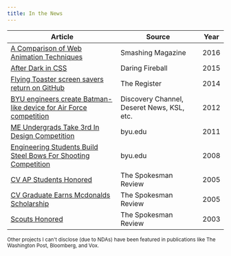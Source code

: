 ```yaml
---
title: In the News
---
```


| Article | Source | Year |
| --- | --- | --- |
| [A Comparison of Web Animation Techniques][9] | Smashing Magazine | 2016 |
| [After Dark in CSS][8]| Daring Fireball | 2015 |
| [Flying Toaster screen savers return on GitHub][7] | The Register | 2014 |
| [BYU engineers create Batman-like device for Air Force competition][6] | Discovery Channel, Deseret News, KSL, etc. | 2012 |
| [ME Undergrads Take 3rd In Design Competition][5] | byu.edu | 2011 |
| [Engineering Students Build Steel Bows For Shooting Competition][4] | byu.edu | 2008 |
| [CV AP Students Honored][3] | The Spokesman Review | 2005 |
| [CV Graduate Earns Mcdonalds Scholarship][2] | The Spokesman Review | 2005 |
| [Scouts Honored][1] | The Spokesman Review | 2003 |

<small>Other projects I can't disclose (due to NDAs) have been featured in publications like The Washington Post, Bloomberg, and Vox.</small>

[1]: http://bryanbraun.com/wp-content/uploads/eagle.pdf
[2]: http://www.spokesman.com/stories/2005/aug/13/cv-graduate-earns-mcdonalds-scholarship/
[3]: http://www.spokesman.com/stories/2005/nov/26/city-school-students-learning-bridge/#CVAPStudents
[4]: http://me.byu.edu/news/modern-nephites-engineering-students-build-steel-bows-shooting-competition
[5]: http://me.byu.edu/news/me-undergrads-take-3rd-design-competition
[6]: http://www.bryanbraun.com/2012/04/30/in-the-press
[7]: http://www.theregister.co.uk/2014/03/17/flying_toaster_screen_savers_return_on_github/
[8]: http://daringfireball.net/linked/2015/06/07/after-dark
[9]: https://www.smashingmagazine.com/smashing-newsletter-issue-165/#a3
